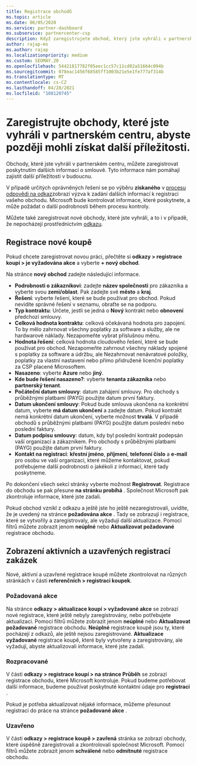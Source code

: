 ```yaml
---
title: Registrace obchodů
ms.topic: article
ms.date: 06/05/2020
ms.service: partner-dashboard
ms.subservice: partnercenter-csp
description: Když zaregistrujete obchod, který jste vyhráli v partnerském centru, pomůže vám to společnosti Microsoft v budoucnu s dalšími příležitostmi.
author: rajap-ms
ms.author: rajap
ms.localizationpriority: medium
ms.custom: SEOMAY.20
ms.openlocfilehash: 54421817782f05eec1cc57c11cd02a51664c094b
ms.sourcegitcommit: 078eac1456f68585ff1003b21e5e1fe777af314b
ms.translationtype: MT
ms.contentlocale: cs-CZ
ms.lasthandoff: 04/28/2021
ms.locfileid: "108120745"
---
```

# <a name="register-deals-youve-won-in-partner-center-so-you-can-get-more-opportunities-later"></a>Zaregistrujte obchody, které jste vyhráli v partnerském centru, abyste později mohli získat další příležitosti.

Obchody, které jste vyhráli v partnerském centru, můžete zaregistrovat poskytnutím dalších informací o smlouvě. Tyto informace nám pomáhají zajistit další příležitosti v budoucnu.

V případě určitých oprávněných řešení se po výběru **získaného** v [procesu odpovědi na odkaz](manage-leads.md)zobrazí výzva k zadání dalších informací k registraci vašeho obchodu. Microsoft bude kontrolovat informace, které poskytnete, a může požádat o další podrobnosti během procesu kontroly.

Můžete také zaregistrovat nové obchody, které jste vyhráli, a to i v případě, že nepocházejí prostřednictvím [odkazu](referrals.md). 

## <a name="register-a-new-deal"></a>Registrace nové koupě

Pokud chcete zaregistrovat novou práci, přečtěte si **odkazy > registrace koupí > je vyžadována akce** a vyberte **+ nový obchod**.

Na stránce **nový obchod** zadejte následující informace.

- **Podrobnosti o zákazníkovi**: zadejte **název společnosti** pro zákazníka a vyberte svou **zemi/oblast**. Pak zadejte své **město** a **kraj**.
- **Řešení**: vyberte řešení, které se bude používat pro obchod. Pokud nevidíte správné řešení v seznamu, obraťte se na podporu.
- **Typ kontraktu**: Určete, jestli se jedná o **Nový** kontrakt nebo **obnovení** předchozí smlouvy.
- **Celková hodnota kontraktu**: celková očekávaná hodnota pro zapojení. To by mělo zahrnovat všechny poplatky za software a služby, ale ne hardwarové náklady. Nezapomeňte vybrat příslušnou měnu.
- **Hodnota řešení**: celková hodnota cloudového řešení, které se bude používat pro obchod. Nezapomeňte zahrnout všechny náklady spojené s poplatky za software a údržbu, ale Nezahrnovat nenávratové položky, poplatky za vlastní nastavení nebo přímo přidružené licenční poplatky za CSP placené Microsoftem.
- **Nasazeno**: vyberte **Azure** nebo **jiný**.
- **Kde bude řešení nasazeno?**: vyberte **tenanta zákazníka** nebo **partnerský tenant**.
- **Počáteční datum smlouvy**: datum zahájení smlouvy. Pro obchody s průběžnými platbami (PAYG) použijte datum první faktury.
- **Datum ukončení smlouvy**: Pokud bude smlouva ukončena na konkrétní datum, vyberte **má datum ukončení** a zadejte datum. Pokud kontrakt nemá konkrétní datum ukončení, vyberte možnost **trvalá**. V případě obchodů s průběžnými platbami (PAYG) použijte datum poslední nebo poslední faktury.
- **Datum podpisu smlouvy**: datum, kdy byl poslední kontrakt podepsán vaší organizací a zákazníkem. Pro obchody s průběžnými platbami (PAYG) použijte datum první faktury.
- **Kontakt na registraci**: **křestní jméno**, **příjmení**, **telefonní číslo** a **e-mail** pro osobu ve vaší organizaci, které můžeme kontaktovat, pokud potřebujeme další podrobnosti o jakékoli z informací, které tady poskytneme.

Po dokončení všech sekcí stránky vyberte možnost **Registrovat**. Registrace do obchodu se pak přesune **na stránku probíhá** . Společnost Microsoft pak zkontroluje informace, které jste zadali.

Pokud obchod vznikl z odkazu a ještě jste ho ještě nezaregistrovali, uvidíte, že je uvedený na stránce **požadována akce** . Tady se zobrazují i registrace, které se vytvořily a zaregistrovaly, ale vyžadují další aktualizace. Pomocí filtrů můžete zobrazit jenom **neúplné** nebo **Aktualizovat požadované** registrace obchodu.

## <a name="viewing-active-and-closed-deal-registrations"></a>Zobrazení aktivních a uzavřených registrací zakázek

Nové, aktivní a uzavřené registrace koupě můžete zkontrolovat na různých stránkách v části **referenčních > registraci koupek**.

### <a name="action-required"></a>Požadovaná akce

Na stránce **odkazy > aktualizace koupí > vyžadované akce** se zobrazí nové registrace, které ještě nebyly zaregistrovány, nebo potřebujete aktualizaci. Pomocí filtrů můžete zobrazit jenom **neúplné** nebo **Aktualizovat požadované** registrace obchodu. **Neúplné** registrace koupě jsou ty, které pocházejí z odkazů, ale ještě nejsou zaregistrované. **Aktualizace vyžadované** registrace koupě, které byly vytvořeny a zaregistrovány, ale vyžadují, abyste aktualizovali informace, které jste zadali.

### <a name="in-progress"></a>Rozpracované

V části **odkazy > registrace koupí > na stránce Průběh** se zobrazí registrace obchodu, které Microsoft kontroluje. Pokud budeme potřebovat další informace, budeme používat poskytnuté kontaktní údaje pro **registraci** .

Pokud je potřeba aktualizovat nějaké informace, můžeme přesunout registraci do práce na stránce **požadované akce** .

### <a name="closed"></a>Uzavřeno

V části **odkazy > registrace koupě > zavřená** stránka se zobrazí obchody, které úspěšně zaregistrovali a zkontrolovali společnost Microsoft. Pomocí filtrů můžete zobrazit jenom **schválené** nebo **odmítnuté** registrace obchodu.
